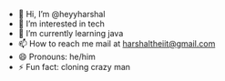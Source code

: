 - 👋 Hi, I’m @heyyharshal
- 👀 I’m interested in tech 
- 🌱 I’m currently learning java
- 📫 How to reach me mail at harshaltheiit@gmail.com
- 😄 Pronouns: he/him
- ⚡ Fun fact: cloning crazy man

<!---
heyyharshal/heyyharshal is a ✨ special ✨ repository because its `README.md` (this file) appears on your GitHub profile.
You can click the Preview link to take a look at your changes.
--->
